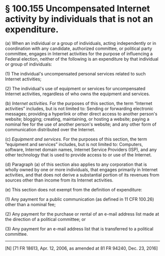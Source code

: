 # § 100.155   Uncompensated Internet activity by individuals that is not an expenditure.

(a) When an individual or a group of individuals, acting independently or in coordination with any candidate, authorized committee, or political party committee, engages in Internet activities for the purpose of influencing a Federal election, neither of the following is an expenditure by that individual or group of individuals:


(1) The individual's uncompensated personal services related to such Internet activities;


(2) The individual's use of equipment or services for uncompensated Internet activities, regardless of who owns the equipment and services.


(b) *Internet activities.* For the purposes of this section, the term “Internet activities” includes, but is not limited to: Sending or forwarding electronic messages; providing a hyperlink or other direct access to another person's website; blogging; creating, maintaining, or hosting a website; paying a nominal fee for the use of another person's website; and any other form of communication distributed over the Internet.


(c) *Equipment and services.* For the purposes of this section, the term “equipment and services” includes, but is not limited to: Computers, software, Internet domain names, Internet Service Providers (ISP), and any other technology that is used to provide access to or use of the Internet.


(d) Paragraph (a) of this section also applies to any corporation that is wholly owned by one or more individuals, that engages primarily in Internet activities, and that does not derive a substantial portion of its revenues from sources other than income from its Internet activities.


(e) This section does not exempt from the definition of expenditure:


(1) Any payment for a public communication (as defined in 11 CFR 100.26) other than a nominal fee;


(2) Any payment for the purchase or rental of an e-mail address list made at the direction of a political committee; or


(3) Any payment for an e-mail address list that is transferred to a political committee.



---

[N] [71 FR 18613, Apr. 12, 2006, as amended at 81 FR 94240, Dec. 23, 2016]




